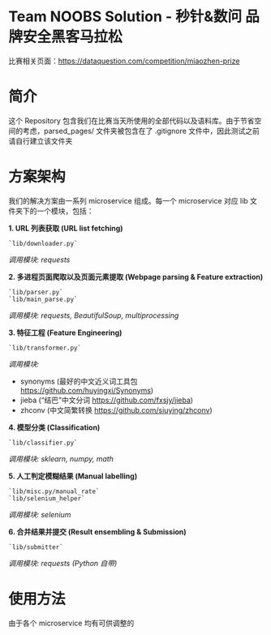 Team NOOBS Solution - 秒针&数问 品牌安全黑客马拉松
======
比赛相关页面：https://dataquestion.com/competition/miaozhen-prize

简介
======
这个 Repository 包含我们在比赛当天所使用的全部代码以及语料库。由于节省空间的考虑，parsed_pages/ 文件夹被包含在了 .gitignore 文件中，因此测试之前请自行建立该文件夹


方案架构
======
我们的解决方案由一系列 microservice 组成。每一个 microservice 对应 lib 文件夹下的一个模块，包括：

**1. URL 列表获取 (URL list fetching)**

    `lib/downloader.py`

*调用模块: requests*

**2. 多进程页面爬取以及页面元素提取 (Webpage parsing & Feature extraction)**

    `lib/parser.py`
    `lib/main_parse.py`

*调用模块: requests, BeautifulSoup, multiprocessing*


**3. 特征工程 (Feature Engineering)**
    
    `lib/transformer.py`

*调用模块:* 

* synonyms (最好的中文近义词工具包 https://github.com/huyingxi/Synonyms)
* jieba (“结巴”中文分词 https://github.com/fxsjy/jieba)
* zhconv (中文简繁转换 https://github.com/siuying/zhconv)

**4. 模型分类 (Classification)**

    `lib/classifier.py`

*调用模块: sklearn, numpy, math* 

**5. 人工判定模糊结果 (Manual labelling)**

    `lib/misc.py/manual_rate`
    `lib/selenium_helper`

*调用模块: selenium* 

**6. 合并结果并提交 (Result ensembling & Submission)**

    `lib/submitter`

*调用模块: requests (Python 自带)*

使用方法
======
由于各个 microservice 均有可供调整的
